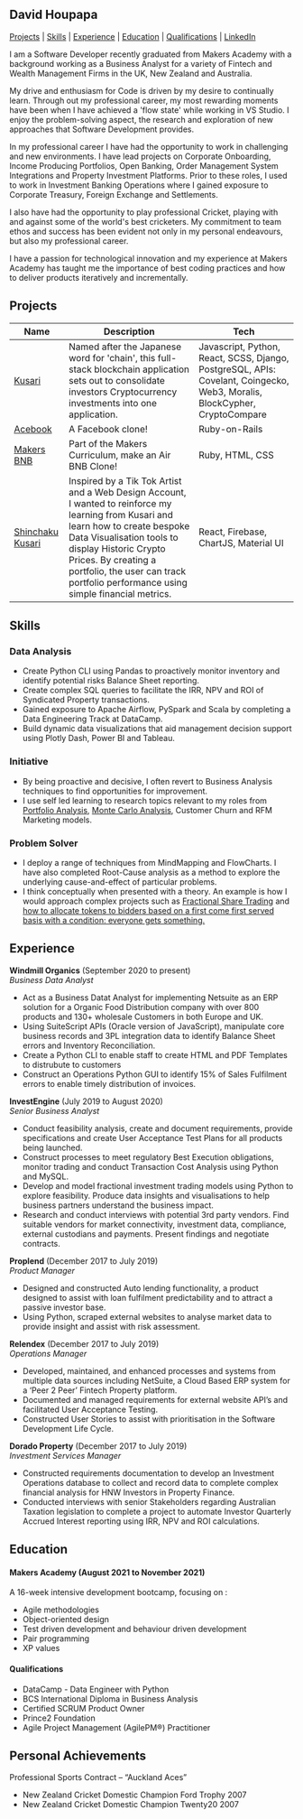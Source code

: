 ## David Houpapa
[Projects](#Projects) | [Skills](#Skills) | [Experience](#Experience) | [Education](#Education) | [Qualifications](#Qualifications) | [LinkedIn](https://www.linkedin.com/in/davidhoupapa)

I am a Software Developer recently graduated from Makers Academy with a background working as a Business Analyst for a variety of Fintech and Wealth Management Firms in the UK, New Zealand and Australia. 

My drive and enthusiasm for Code is driven by my desire to continually learn. Through out my professional career, my most rewarding moments have been when I have achieved a 'flow state' while working in VS Studio. I enjoy the problem-solving aspect, the research and exploration of new approaches that Software Development provides.

In my professional career I have had the opportunity to work in challenging and new environments. I have lead projects on Corporate Onboarding, Income Producing Portfolios, Open Banking, Order Management System Integrations and Property Investment Platforms. Prior to these roles, I used to work in Investment Banking Operations where I gained exposure to Corporate Treasury, Foreign Exchange and Settlements. 

I also have had the opportunity to play professional Cricket, playing with and against some of the world's best cricketers. My commitment to team ethos and success has been evident not only in my personal endeavours, but also my professional career. 

I have a passion for technological innovation and my experience at Makers Academy has taught me the importance of best coding practices and how to deliver products iteratively and incrementally. 

## Projects

| Name                         | Description       | Tech       | 
| ---------------------------- | ----------------- | ----------------- |
| [Kusari](https://github.com/EMDevelop/Kusari) | Named after the Japanese word for 'chain', this full-stack blockchain application sets out to consolidate investors Cryptocurrency investments into one application. | Javascript, Python, React, SCSS, Django, PostgreSQL, APIs: Covelant, Coingecko, Web3, Moralis, BlockCypher, CryptoCompare |
| [Acebook](https://acebook-anti-social-media-inc.herokuapp.com/) | A Facebook clone! | Ruby-on-Rails |
| [Makers BNB](https://github.com/dhopz/makers-bnb-post-team) | Part of the Makers Curriculum, make an Air BNB Clone!| Ruby, HTML, CSS
| [Shinchaku Kusari](https://github.com/dhopz/crypto-info) | Inspired by a Tik Tok Artist and a Web Design Account, I wanted to reinforce my learning from Kusari and learn how to create bespoke Data Visualisation tools to display Historic Crypto Prices. By creating a portfolio, the user can track portfolio performance using simple financial metrics. | React, Firebase, ChartJS, Material UI

## Skills

### Data Analysis
- Create Python CLI using Pandas to proactively monitor inventory and identify potential risks Balance Sheet reporting.
- Create complex SQL queries to facilitate the IRR, NPV and ROI of Syndicated Property transactions. 
- Gained exposure to Apache Airflow, PySpark and Scala by completing a Data Engineering Track at DataCamp.
- Build dynamic data visualizations that aid management decision support using Plotly Dash, Power BI and Tableau.

### Initiative
- By being proactive and decisive, I often revert to Business Analysis techniques to find opportunities for improvement.
- I use self led learning to research topics relevant to my roles from [Portfolio Analysis](https://github.com/dhopz/cv_projects/blob/master/Portfolio%20Analysis.ipynb), [Monte Carlo Analysis](https://github.com/dhopz/cv_projects/blob/master/Monte%20Carlo%20Analysis.ipynb), Customer Churn and RFM Marketing models.

### Problem Solver
- I deploy a range of techniques from MindMapping and FlowCharts. I have also completed Root-Cause analysis as a method to explore the underlying cause-and-effect of particular problems.
- I think conceptually when presented with a theory. An example is how I would approach complex projects such as [Fractional Share Trading](https://github.com/dhopz/cv_projects/blob/master/Fractional%20Share%20Scenario.ipynb) and [how to allocate tokens to bidders based on a first come first served basis with a condition: everyone gets something.](https://github.com/dhopz/cv_projects/blob/master/Auto%20allocation%20and%20Scalebacks.ipynb)

## Experience

**Windmill Organics** (September 2020 to present)  
_Business Data Analyst_

- Act as a Business Datat Analyst for implementing Netsuite as an ERP solution for a Organic Food Distribution company with over 800 products and 130+ wholesale Customers in both Europe and UK.
- Using SuiteScript APIs (Oracle version of JavaScript), manipulate core business records and 3PL integration data to identify Balance Sheet errors and Inventory Reconciliation.
- Create a Python CLI to enable staff to create HTML and PDF Templates to distrubute to customers
- Construct an Operations Python GUI to identify 15% of Sales Fulfilment errors to enable timely distribution of invoices. 

**InvestEngine** (July 2019 to August 2020)  
_Senior Business Analyst_

- Conduct feasibility analysis, create and document requirements, provide specifications and create User Acceptance Test Plans for all products being launched.
- Construct processes to meet regulatory Best Execution obligations, monitor trading and conduct Transaction Cost Analysis using Python and MySQL.
- Develop and model fractional investment trading models using Python to explore feasibility. Produce data insights and visualisations to help business partners understand the business impact.
- Research and conduct interviews with potential 3rd party vendors. Find suitable vendors for market connectivity, investment data, compliance, external custodians and payments. Present findings and negotiate contracts.

**Proplend** (December 2017 to July 2019)  
_Product Manager_

- Designed and constructed Auto lending functionality, a product designed to assist with loan fulfilment predictability and to attract a passive investor base.
- Using Python, scraped external websites to analyse market data to provide insight and assist with risk assessment.

**Relendex** (December 2017 to July 2019)  
_Operations Manager_

- Developed, maintained, and enhanced processes and systems from multiple data sources including NetSuite, a Cloud Based ERP system for a ‘Peer 2 Peer’ Fintech Property platform.
- Documented and managed requirements for external website API’s and facilitated User Acceptance Testing.
- Constructed User Stories to assist with prioritisation in the Software Development Life Cycle.

**Dorado Property** (December 2017 to July 2019)  
_Investment Services Manager_

- Constructed requirements documentation to develop an Investment Operations database to collect and record data to complete complex financial analysis for HNW Investors in Property Finance.
- Conducted interviews with senior Stakeholders regarding Australian Taxation legislation to complete a project to automate Investor Quarterly Accrued Interest reporting using IRR, NPV and ROI calculations.

## Education

#### Makers Academy (August 2021 to November 2021)
A 16-week intensive development bootcamp, focusing on :

- Agile methodologies
- Object-oriented design
- Test driven development and behaviour driven development
- Pair programming
- XP values

#### Qualifications

- DataCamp - Data Engineer with Python
- BCS International Diploma in Business Analysis
- Certified SCRUM Product Owner
- Prince2 Foundation
- Agile Project Management (AgilePM®) Practitioner

## Personal Achievements

Professional Sports Contract – “Auckland Aces”
- New Zealand Cricket Domestic Champion Ford Trophy 2007
- New Zealand Cricket Domestic Champion Twenty20 2007

